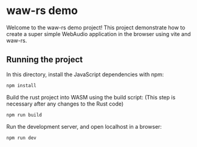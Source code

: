 # waw-rs demo

Welcome to the waw-rs demo project! This project demonstrate how to create a super simple WebAudio application in the browser using vite and waw-rs.

## Running the project

In this directory, install the JavaScript dependencies with npm:

```bash
npm install
```

Build the rust project into WASM using the build script:
(This step is necessary after any changes to the Rust code)

```bash
npm run build
```

Run the development server, and open localhost in a browser:

```bash
npm run dev
```
